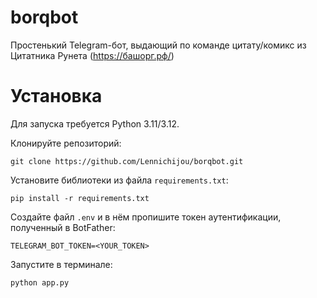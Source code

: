 # borqbot
Простенький Telegram-бот, выдающий по команде цитату/комикс из Цитатника Рунета (https://башорг.рф/)

# Установка
Для запуска требуется Python 3.11/3.12.

Клонируйте репозиторий:
```
git clone https://github.com/Lennichijou/borqbot.git
```
Установите библиотеки из файла ```requirements.txt```:
```
pip install -r requirements.txt
```
Создайте файл ```.env``` и в нём пропишите токен аутентификации, полученный в BotFather:
```
TELEGRAM_BOT_TOKEN=<YOUR_TOKEN>
```

Запустите в терминале:
```
python app.py
```
